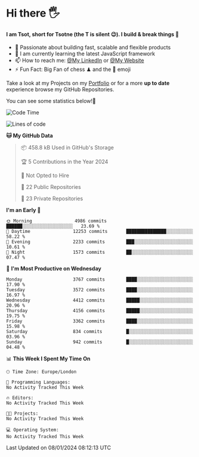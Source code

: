# Hi there :raised_hand_with_fingers_splayed:
#### I am Tsot, short for Tsotne (the T is silent :wink:). I build & break things :space_invader:
- :telescope: Passionate about building fast, scalable and flexible products
- :seedling: I am currently learning the latest JavaScript framework 
- :mailbox: How to reach me: [@My LinkedIn](https://www.linkedin.com/in/tsotne-gvadzabia/) or [@My Website](https://tsotne.co.uk/contact)
- :zap: Fun Fact: Big Fan of chess ♟ and the 👾 emoji

Take a look at my Projects on my [Portfolio](https://tsotne.co.uk/) or for a more **up to date** experience browse my GitHub Repositories.

You can see some statistics below!:space_invader:
<!--START_SECTION:waka-->
![Code Time](http://img.shields.io/badge/Code%20Time-761%20hrs%202%20mins-blue)

![Lines of code](https://img.shields.io/badge/From%20Hello%20World%20I%27ve%20Written-8.2%20million%20lines%20of%20code-blue)

**🐱 My GitHub Data** 

> 📦 458.8 kB Used in GitHub's Storage 
 > 
> 🏆 5 Contributions in the Year 2024
 > 
> 🚫 Not Opted to Hire
 > 
> 📜 22 Public Repositories 
 > 
> 🔑 23 Private Repositories 
 > 
**I'm an Early 🐤** 

```text
🌞 Morning                4986 commits        ██████░░░░░░░░░░░░░░░░░░░   23.69 % 
🌆 Daytime                12253 commits       ███████████████░░░░░░░░░░   58.22 % 
🌃 Evening                2233 commits        ███░░░░░░░░░░░░░░░░░░░░░░   10.61 % 
🌙 Night                  1573 commits        ██░░░░░░░░░░░░░░░░░░░░░░░   07.47 % 
```
📅 **I'm Most Productive on Wednesday** 

```text
Monday                   3767 commits        ████░░░░░░░░░░░░░░░░░░░░░   17.90 % 
Tuesday                  3572 commits        ████░░░░░░░░░░░░░░░░░░░░░   16.97 % 
Wednesday                4412 commits        █████░░░░░░░░░░░░░░░░░░░░   20.96 % 
Thursday                 4156 commits        █████░░░░░░░░░░░░░░░░░░░░   19.75 % 
Friday                   3362 commits        ████░░░░░░░░░░░░░░░░░░░░░   15.98 % 
Saturday                 834 commits         █░░░░░░░░░░░░░░░░░░░░░░░░   03.96 % 
Sunday                   942 commits         █░░░░░░░░░░░░░░░░░░░░░░░░   04.48 % 
```


📊 **This Week I Spent My Time On** 

```text
🕑︎ Time Zone: Europe/London

💬 Programming Languages: 
No Activity Tracked This Week

🔥 Editors: 
No Activity Tracked This Week

🐱‍💻 Projects: 
No Activity Tracked This Week

💻 Operating System: 
No Activity Tracked This Week
```


 Last Updated on 08/01/2024 08:12:13 UTC
<!--END_SECTION:waka-->
